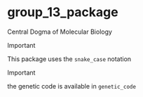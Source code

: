 # group_13_package
Central Dogma of Molecular Biology


> [!IMPORTANT]
> This package uses the `snake_case` notation


> [!IMPORTANT]
> the genetic code is available in `genetic_code`